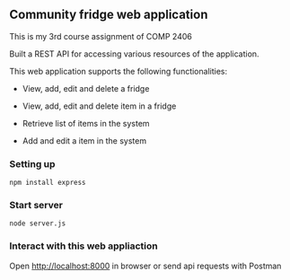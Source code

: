 ## Community fridge web application

This is my 3rd course assignment of COMP 2406

Built a REST API for accessing various resources of the application.

This web application supports the following functionalities:

- View, add, edit and delete a fridge

- View, add, edit and delete item in a fridge

- Retrieve list of items in the system

- Add and edit a item in the system

### Setting up

```
npm install express
```

### Start server 

```
node server.js
```

### Interact with this web appliaction

Open [http://localhost:8000](http://localhost:8000) in browser or send api requests with Postman
